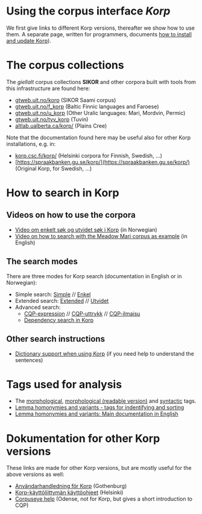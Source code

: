 # Using the corpus interface *Korp*

We first give links to different Korp versions, thereafter we show how to use them. A separate page, written for programmers, documents [how to install and update Korp](../../infra/korp/index.html)).


# The corpus collections

The *giellalt* corpus collections **SIKOR** and other corpora built with tools from this infrastructure are found here:

- [gtweb.uit.no/korp](http://gtweb.uit.no/korp) (SIKOR Saami corpus)
- [gtweb.uit.no/f_korp](http://gtweb.uit.no/f_korp) (Baltic Finnic languages and Faroese)
- [gtweb.uit.no/u_korp](http://gtweb.uit.no/u_korp) (Other Uralic languages: Mari, Mordvin, Permic)
- [gtweb.uit.no/tyv_korp](http://gtweb.uit.no/tyv_korp) (Tuvin)
- [altlab.ualberta.ca/korp/](http://altlab.ualberta.ca/korp/) (Plains Cree)

Note that the documentation found here may be useful also for other Korp installations, e.g. in:

- [korp.csc.fi/korp/](https://korp.csc.fi/korp/) (Helsinki corpora for Finnish, Swedish, ...)
- [https://spraakbanken.gu.se/korp/](https://spraakbanken.gu.se/korp/) (Original Korp, for Swedish, ...)


# How to search in Korp

## Videos on how to use the corpora
 
- [Video om enkelt søk og utvidet søk i Korp](https://www.youtube.com/watch?v=xckAozWQIR4) (in Norwegian) 
- [Video on how to search with the Meadow Mari corpus as example](https://youtu.be/4VerOZ9suXM) (in English)

## The search modes

There are three modes for Korp search (documentation in English or in Norwegian):

- Simple search: [Simple](korp-simple.md) // [Enkel](korp-enkel.md)
- Extended search: [Extended](korp-extended.md) // [Utvidet](korp-utvidet.md) 
- Advanced search: 
	- [CQP-expression](cqp.eng.html) // [CQP-uttrykk](cqp.nob.html) // [CQP-ilmaisu](https://www.kielipankki.fi/tuki/korp-edistynyt/)
	- [Dependency search in Korp](DependencySearchInKorp.html)


## Other search instructions 
- [Dictionary support when using Korp](NDS_in_Korp.md) (if you need help to understand the sentences)

# Tags used for analysis

-   The [morphological](docu-sme-grammartags.html),
    [morphological (readable version)](docu-mini-smi-grammartags.html) and
    [syntactic](/lang/common/docu-sme-syntaxtags.html) tags.
-   [Lemma homonymies and variants - tags for indentifying and sorting](/lang/smi/lemma.html)
-   [Lemma homonymies and variants: Main documentation in English](/common/Variation_in_lexc.html)

# Dokumentation for other Korp versions
These links are made for other Korp versions, but are mostly useful for the above versions as well:

* [Användarhandledning för Korp](https://spraakbanken.gu.se/verktyg/korp/anv%C3%A4ndarhandledning) (Gothenburg)
* [Korp-käyttöliittymän käyttöohjeet](https://www.kielipankki.fi/tuki/korp/) (Helsinki)
* [Corpuseye help](https://corp.hum.sdu.dk/cqp_help.html) (Odense, not for Korp, but gives a short introduction to CQP)
